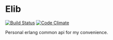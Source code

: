# Elib

[![Build Status](https://travis-ci.org/shuieryin/elib.svg?branch=master)](https://travis-ci.org/shuieryin/elib)
[![Code Climate](http://img.shields.io/badge/code_climate-Erlang_18.3-brightgreen.svg)](http://www.erlang.org/downloads/18.3)

Personal erlang common api for my convenience.